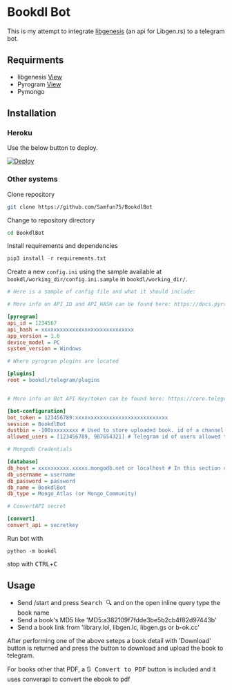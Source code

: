 # Bookdl Bot

This is my attempt to integrate [libgenesis](https://github.com/Samfun75/libgenesis) (an api for Libgen.rs) to a telegram bot.

## Requirments

- libgenesis  [View](https://github.com/Samfun75/libgenesis)
- Pyrogram [View](https://github.com/pyrogram/pyrogram)
- Pymongo

## Installation

### Heroku

Use the below button to deploy.

[![Deploy](https://www.herokucdn.com/deploy/button.svg)](https://heroku.com/deploy?template=https://github.com/Samfun75/BookdlBot)

### Other systems

Clone repository

```bash
git clone https://github.com/Samfun75/BookdlBot
```

Change to repository directory

```bash
cd BookdlBot
```

Install requirements and dependencies

```python
pip3 install -r requirements.txt
```

Create a new `config.ini` using the sample available at `bookdl/working_dir/config.ini.sample` in `bookdl/working_dir/`.

```ini
# Here is a sample of config file and what it should include:

# More info on API_ID and API_HASH can be found here: https://docs.pyrogram.org/intro/setup#api-keys

[pyrogram]
api_id = 1234567
api_hash = xxxxxxxxxxxxxxxxxxxxxxxxxxxxxx
app_version = 1.0
device_model = PC
system_version = Windows

# Where pyrogram plugins are located

[plugins]
root = bookdl/telegram/plugins


# More info on Bot API Key/token can be found here: https://core.telegram.org/bots#6-botfather

[bot-configuration]
bot_token = 123456789:xxxxxxxxxxxxxxxxxxxxxxxxxxxxxx
session = BookdlBot
dustbin = -100xxxxxxxxx # Used to store uploaded book. id of a channel where the bot is admin
allowed_users = [123456789, 987654321] # Telegram id of users allowed to use the bot. If the bot is open to all put empty array like this []

# Mongodb Credentials

[database]
db_host = xxxxxxxxxx.xxxxx.mongodb.net or localhost # In this section db_host is the address of the machine where the MongoDB is running
db_username = username
db_password = password
db_name = BookdlBot
db_type = Mongo_Atlas (or Mongo_Community)

# ConvertAPI secret

[convert]
convert_api = secretkey
```

Run bot with

`python -m bookdl`

stop with <kbd>CTRL</kbd>+<kbd>C</kbd>

## Usage

- Send /start and press <kbd>Search 🔍</kbd> and on the open inline query type the book name
- Send a book's MD5 like 'MD5:a382109f7fdde3be5b2cb4f82d97443b'
- Send a book link from 'library.lol, libgen.lc, libgen.gs or b-ok.cc'

After performing one of the above seteps a book detail with 'Download' button is returned and press the button to download and upload the book to telegram.

For books other that PDF, a <kbd>🔃 Convert to PDF</kbd> button is included and it uses converapi to convert the ebook to pdf
